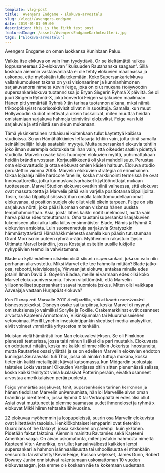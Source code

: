```yaml
---
template: vlog-post
title:  Avengers Endgame - Elokuva-arvostelu
slug: /vlogit/avengers-endgame
date: 2019-05-01 09:00
description: this is the fifth test post
featuredImage: /assets/AvengersEndgameKarhuteatteri.jpg
tags: ["Elokuva-arvostelu"]
---
```

Avengers Endgame on oman luokkansa Kuninkaan Paluu.

Vaikka itse elokuva on vain ihan tyydyttävä. On se kieltämättä huikea loppusaneeraus 22-elokuvan ”Ikuisuuden Rautahanska saagaan”. Sillä koskaan aiemmin vastaavanlaista ei ole tehty elokuvien maailmassa ja uskonpa, ettei myöskään tulla tekemään.
Koko Supersankarielokuva vallankumouksen takana on yksi visionaarinen ja kunnianhimoinen sarjakuvanörtti nimeltä Kevin Feige, joka on ollut mukana Hollywoodin supersankarielokuva tuotannoissa jo Bryan Singerin Ryhmä X päiviltä. Se oli juuri Singerin Ryhmä-X, joka konvertoi Feigen sarjakuvien maailmaan. Hänen piti ymmärtää Ryhmä X:än tarinaa tuotannon aikana, miksi nämä trikoopöksyiset nuorisoaktivistit olivat niin suosittuja. Samalla, kun muut Hollywoodin studiot miettivät ja oikein tuskailivat, miten muuttaa heidän omistamiaan sarjakuva hahmoja toimiviksi elokuviksi. Feige vain luki sarjakuvia ja otti niistä sen sielun mukanaan.

Tämä yksinkertainen ratkaisu ei kuitenkaan tullut käytettyä kaikissa studioissa. Sonyn Hämähäkkimies leffasarja tehtiin vain, jotta siinä samalla seinäkiipeilijän leluja saataisiin myytyä.  Muita supersankari elokuvia tehtiin joko ilman suurempia odotuksia tai ihan vain, että oikeudet saatiin pidettyä studiolla. Marvelin osake kärsi huonojen elokuvien myötä, puhumattakaan heidän brändi arvostaan. Korjausliikkeenä oli yksi mahdollisuus. Perustaa oma elokuvastudio ja ottaa elokuvat omien käsien haltuun. Elokuva studio perustettiin vuonna 2005. Marvelin elokuvien strategia oli erinomainen. Olkaa lojaaleja niille hardcore faneille, koska markkinointi termeissä he ovat Innovaattoreitta, jotka kannustavatvarhaiset käyttöönottajat mukaan tuotteeseen. Marvel Studion elokuvat ovatkin siinä vaiheessa, että elokuvat ovat massatuotetta ja Marvelin pitää vain varjella positiotansa kilpailijoilta. Tosin, koska kilpailijat sössivät ihan omalla taidottomuudellaan omat elokuvansa, ei position suojelu ole ollut vielä oikein tarpeen. Feige on siis sarjakuva nörtti, joka pääsi luomaan oman visionsa hänen uusista lempihahmoistaan. Asia, joista lähes kaikki nörtit unelmoivat, mutta vain harva pääse edes toteuttamaan. Oma taustani supersankarisarjakuvien lukemiseen alkoi aika lailla kiitos ensimmäisten Blade, Hämis ja Ryhmä X elokuvien ansioista.  Luin suomennettuja sarjakuvia Stratyszkin hämmästyttävästä Hämähäkkimiehestä samalla kun pääsin tutustumaan Grant Morrisonin uuteen ryhmä x-ään. Myöhemmin rakastuin täysin Ultimate Marvel brändiin, jossa Kostajat esiteltiin uusille lukijoille nykypäivien teemoilla vahvistamana. 

Blade on kyllä edelleen siisteimmistä siistein supersankari, joka on vain niin perhanan aliarvostettu. Miksi Marvel ette tee hahmolla mitään? Blade jatko-osa, rebootti, televisiosarja, Yönvaanijat elokuva, antakaa minulle edes jotain! Ilman David S. Goyerin Bladea, meille ei varmaan edes olisi koko Marvel elokuvauniversumia. Toivon vilpittömästi, että Marvelin yliluonnolliset supersankarit saavat huomiota joskus. Miten olisi vaikkapa Aaveajaja vastaan Hurjapäät elokuva?

Kun Disney osti Marvelin 2010 4 miljardilla, sitä ei koettu nerokkaaksi bisnesostokseksi. Disneyn osake sai turpiinsa, koska Marvel oli myynyt omistuksiensa jo valmiiksi Sonylle ja Foxille. Osakemarkkinat eivät osanneet arvostaa Kapteeni Armottoman, Viikinkijumalan tai Muurahaismiehen vetovoimaa. Merill Lynchin investointipankin skeptiset media-analyytikot eivät voineet ymmärtää yritysostoa mitenkään.

Muistan vielä hämärästi Iron Man elokuvalevityksen. Se oli Finnkinon pienessä teatterissa, jossa taisi minun lisäksi olla pari muutakin. Elokuvasta en odottanut mitään, koska me kaikki olimme silloin Jokerista innostuneita, mutta Rautamies osasi yllättää ja se on edelleen Marvelin elokuvien ehdoton kuningas.Seuraavaksi tuli Thor, jossa oli ainakin tuttuja mukana, koska tietenkin kaikki metallipäät käyvät katsomassa, kun Midgardin puolustaja taistelee Lokia vastaan! Oikeuden Vartijassa oltiin sitten pienemässä salissa, koska kaikki teinitytöt vielä kuolasivat Potterin perään, eivätkä osanneet arvostaa amerikkalaisen perän puolesta.

Feige ymmärtää sarjakuvat, fanit, supersankarien tarinan kerronnan ja hänen tiedollaan Marvelin universumista, hän loi Marvelille aivan oman brändin ja identiteetin, jossa Ryhmä X tai Verkkopäätä ei edes olisi ollut. Asiat ovat muuttuneet ja olemme saamassa uudet ihmeneloset ja ryhmä x elokuvat Mikki hiiren tehtaalta lähivuosina.

22 elokuvaa myöhemmin ja loppupeleissä, suurin osa Marvelin elokuvista ovat kiitettävän tasoisia. Henkilökohtaiset lempparini ovat tietenkin Guardians of the Galaxyt, jossa kakkonen on parempi, kuin ykkönen. Pidetään faktat faktoina. Aiemmin mainittu Rautamies sekä Kapteeni Amerikan saaga. On aivan uskomatonta, miten jostakin hahmosta nimeltä Kapteeni Vitun Amerikka, on tullut kansainvälisesti kaikkien lempi supersankari ja hahmon isänmaallisuutta tai urhoollisuutta ei mitenkään sensuroitu tai vähätelty! Kevin Feige, Russon veljekset, James Gunn, Robert Downey Junior onnistuivat rakentamaan uskomattoman 10 vuoden elokuvasaagan, jota emme ole koskaan näe tai kokemaan uudestaan.
